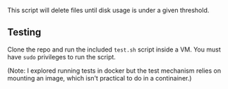
This script will delete files until disk usage is under a given threshold.

## Testing

Clone the repo and run the included `test.sh` script inside a VM. You must have `sudo` privileges to run the script.

(Note: I explored running tests in docker but the test mechanism relies on mounting an image, which isn't practical to do in a continainer.)